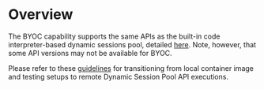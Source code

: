 # Overview

The BYOC capability supports the same APIs as the built-in code interpreter-based dynamic sessions pool, detailed [here](../api-samples.md). Note, however, that some API versions may not be available for BYOC.

Please refer to these [guidelines](./changes-from-code-interpreter-to-custom-interpreter.md) for transitioning from local container image and testing setups to remote Dynamic Session Pool API executions.